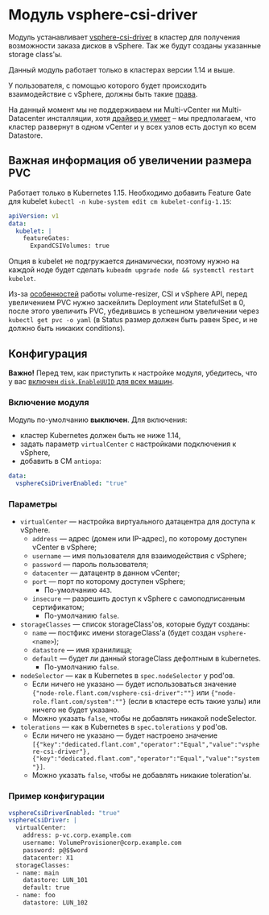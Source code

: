 Модуль vsphere-csi-driver
=======

Модуль устанавливает [vsphere-csi-driver](https://github.com/kubernetes-sigs/vsphere-csi-driver) в кластер для получения возможности заказа дисков в vSphere.
Так же будут созданы указанные storage class'ы.

Данный модуль работает только в кластерах версии 1.14 и выше.

У пользователя, с помощью которого будет происходить взаимодействие с vSphere, должны быть такие [права](https://vmware.github.io/vsphere-storage-for-kubernetes/documentation/vcp-roles.html#dynamic-provisioning).

На данный момент мы не поддерживаем ни Multi-vCenter ни Multi-Datacenter инсталляции, хотя [драйвер и умеет](https://github.com/kubernetes-sigs/vsphere-csi-driver/blob/v0.2.0/docs/deploying_ccm_and_csi_with_multi_dc_vc_aka_zones.md) – мы предполагаем, что кластер развернут в одном vCenter и у всех узлов есть доступ ко всем Datastore.

Важная информация об увеличении размера PVC
-----------------

Работает только в Kubernetes 1.15. Необходимо добавить Feature Gate для kubelet `kubectl -n kube-system edit cm kubelet-config-1.15`:

```yaml
apiVersion: v1
data:
  kubelet: |
    featureGates:
      ExpandCSIVolumes: true
```

Опция в kubelet не подгружается динамически, поэтому нужно на каждой ноде будет сделать `kubeadm upgrade node && systemctl restart kubelet`.

Из-за [особенностей](https://github.com/kubernetes-csi/external-resizer/issues/44) работы volume-resizer, CSI и vSphere API, перед увеличением PVC нужно заскейлить Deployment или StatefulSet в 0, после этого увеличить PVC, убедившись в успешном увеличении через `kubectl get pvc -o yaml` (в Status размер должен быть равен Spec, и не должно быть никаких conditions).

Конфигурация
------------

**Важно!** Перед тем, как приступить к настройке модуля, убедитесь, что у вас [включен `disk.EnableUUID` для всех машин](docs/disk_uuid.md).

### Включение модуля

Модуль по-умолчанию **выключен**. Для включения:
* кластер Kubernetes должен быть не ниже 1.14,
* задать параметр `virtualCenter` с настройками подключения к vSphere,
* добавить в CM `antiopa`:

```yaml
data:
  vsphereCsiDriverEnabled: "true"
```

### Параметры

* `virtualCenter` — настройка виртуального датацентра для доступа к vSphere.
  * `address` — адрес (домен или IP-адрес), по которому доступен vCenter в vSphere;
  * `username` — имя пользователя для взаимодействия с vSphere;
  * `password` — пароль пользователя;
  * `datacenter` — датацентр в данном vCenter;
  * `port` — порт по которому доступен vSphere;
    * По-умолчанию `443`.
  * `insecure` — разрешить доступ к vSphere с самоподписанным сертификатом;
    * По-умолчанию `false`.
* `storageClasses` — список storageClass'ов, которые будут созданы:
  * `name` — постфикс имени storageClass'а (будет создан `vsphere-<name>`);
  * `datastore` — имя хранилища;
  * `default` — будет ли данный storageClass дефолтным в kubernetes.
    * По-умолчанию `false`.
* `nodeSelector` — как в Kubernetes в `spec.nodeSelector` у pod'ов.
    * Если ничего не указано — будет использоваться значение `{"node-role.flant.com/vsphere-csi-driver":""}` или `{"node-role.flant.com/system":""}` (если в кластере есть такие узлы) или ничего не будет указано.
    * Можно указать `false`, чтобы не добавлять никакой nodeSelector.
* `tolerations` — как в Kubernetes в `spec.tolerations` у pod'ов.
    * Если ничего не указано — будет настроено значение `[{"key":"dedicated.flant.com","operator":"Equal","value":"vsphere-csi-driver"},{"key":"dedicated.flant.com","operator":"Equal","value":"system"}]`.
    * Можно указать `false`, чтобы не добавлять никакие toleration'ы.

### Пример конфигурации

```yaml
vsphereCsiDriverEnabled: "true"
vsphereCsiDriver: |
  virtualCenter:
    address: p-vc.corp.example.com
    username: VolumeProvisioner@corp.example.com
    password: p@$$word
    datacenter: X1
  storageClasses:
  - name: main
    datastore: LUN_101
    default: true
  - name: foo
    datastore: LUN_102
```
